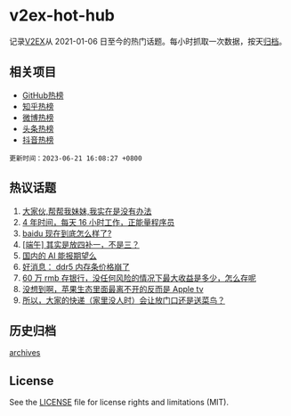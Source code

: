 # v2ex-hot-hub

 记录[V2EX](https://www.v2ex.com/)从 2021-01-06 日至今的热门话题。每小时抓取一次数据，按天[归档](archives)。
 
 ## 相关项目

- [GitHub热榜](https://github.com/snaildev/github-hot-hub)
- [知乎热榜](https://github.com/snaildev/zhihu-hot-hub)
- [微博热榜](https://github.com/snaildev/weibo-hot-hub)
- [头条热榜](https://github.com/snaildev/toutiao-hot-hub)
- [抖音热榜](https://github.com/snaildev/douyin-hot-hub)


 `更新时间：2023-06-21 16:08:27 +0800`

## 热议话题

1. [大家伙,帮帮我妹妹,我实在是没有办法](https://www.v2ex.com/t/950534)
1. [4 年时间，每天 16 小时工作，正能量程序员](https://www.v2ex.com/t/950500)
1. [baidu 现在到底怎么样了?](https://www.v2ex.com/t/950396)
1. [[端午] 其实是放四补一，不是三？](https://www.v2ex.com/t/950535)
1. [国内的 AI 能报期望么](https://www.v2ex.com/t/950515)
1. [好消息： ddr5 内存条价格崩了](https://www.v2ex.com/t/950540)
1. [60 万 rmb 存银行，没任何风险的情况下最大收益是多少，怎么存呢](https://www.v2ex.com/t/950544)
1. [没想到啊，苹果生态里面最离不开的反而是 Apple tv](https://www.v2ex.com/t/950527)
1. [所以，大家的快递（家里没人时）会让放门口还是送菜鸟？](https://www.v2ex.com/t/950521)

## 历史归档

[archives](archives)

## License

See the [LICENSE](LICENSE) file for license rights and limitations (MIT).
